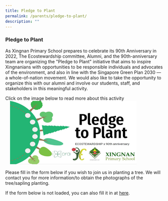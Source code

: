 ```yaml
---
title: Pledge to Plant
permalink: /parents/pledge-to-plant/
description: ""
---
```

### Pledge to Plant

As Xingnan Primary School prepares to celebrate its 90th Anniversary in 2022, The Ecostewardship committee, Alumni, and the 90th-anniversary team are organizing the "Pledge to Plant" initiative that aims to inspire Xingnanians with opportunities to be responsible individuals and advocates of the environment, and also in line with the Singapore Green Plan 2030 — a whole-of-nation movement. We would also like to take the opportunity to organize this with our alumni and involve our students, staff, and stakeholders in this meaningful activity.

Click on the image below to read more about this activity
<a href="https://designrr.page/?id=245411&token=2475520815&type=FP&h=4848"><img src="images/Pledge to Plant.jpg" style="width:400px;height:200px;margin-left:15px;" align = "Centre"></a>



Please fill in the form below if you wish to join us in planting a tree. We will contact you for more information/to obtain the photographs of the tree/sapling planting.  
  

If the form below is not loaded, you can also fill it in at [here](https://form.gov.sg/61a0d6cfc403570012017c9a).